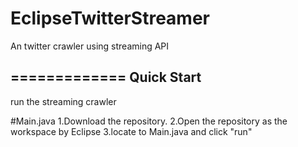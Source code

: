 # EclipseTwitterStreamer

An twitter crawler using streaming API

=============
Quick Start
-------------
run the streaming crawler

#Main.java
1.Download the repository.
2.Open the repository as the workspace by Eclipse
3.locate to Main.java and click "run"
